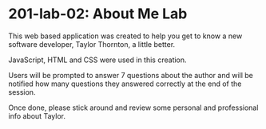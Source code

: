 # 201-lab-02: About Me Lab 

This web based application was created to help you get to know a new software developer, Taylor Thornton, a little better. 

JavaScript, HTML and CSS were used in this creation. 

Users will be prompted to answer 7 questions about the author and will be notified how many questions they answered correctly at the end of the session. 

Once done, please stick around and review some personal and professional info about Taylor. 

